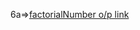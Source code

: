 6a=>[factorialNumber o/p link](https://github.com/ITpavitra/ADJ_Pavitra-/blob/main/servletPrograms6/sevlet6a/Screenshot%202025-05-21%20144651.png)
